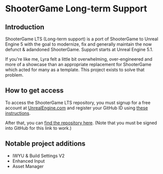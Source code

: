 # ShooterGame Long-term Support

## Introduction

ShooterGame LTS (Long-term support) is a port of ShooterGame to Unreal Engine 5 with the goal to modernize, fix and generally maintain the now defunct & adandoned ShooterGame. Support starts at Unreal Engine 5.1.

If you're like me, Lyra felt a little bit overwhelming, over-engineered and more of a showcase than an appropriate replacement for ShooterGame which acted for many as a template. This project exists to solve that problem.

## How to get access

To access the ShooterGame LTS repository, you must signup for a free account at [UnrealEngine.com](https://www.unrealengine.com/en-US) and register your GitHub ID using [these instructions](https://www.unrealengine.com/en-US/ue-on-github).

After that, you can [find the repository here](https://github.com/ElSnaps/ShooterGame).
(Note that you must be signed into GitHub for this link to work.)

## Notable project additions
* IWYU & Build Settings V2
* Enhanced Input
* Asset Manager
